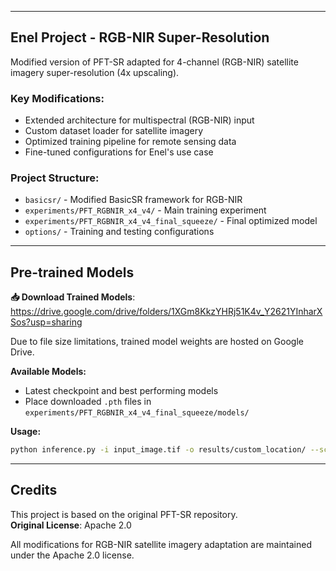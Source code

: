 
---

## Enel Project - RGB-NIR Super-Resolution

Modified version of PFT-SR adapted for 4-channel (RGB-NIR) satellite imagery super-resolution (4x upscaling).

### Key Modifications:
- Extended architecture for multispectral (RGB-NIR) input
- Custom dataset loader for satellite imagery
- Optimized training pipeline for remote sensing data
- Fine-tuned configurations for Enel's use case

### Project Structure:
- `basicsr/` - Modified BasicSR framework for RGB-NIR
- `experiments/PFT_RGBNIR_x4_v4/` - Main training experiment
- `experiments/PFT_RGBNIR_x4_v4_final_squeeze/` - Final optimized model
- `options/` - Training and testing configurations

---

## Pre-trained Models

**📥 Download Trained Models**: https://drive.google.com/drive/folders/1XGm8KkzYHRj51K4v_Y2621YInharXSos?usp=sharing

Due to file size limitations, trained model weights are hosted on Google Drive.

**Available Models:**
- Latest checkpoint and best performing models
- Place downloaded `.pth` files in `experiments/PFT_RGBNIR_x4_v4_final_squeeze/models/`

**Usage:**
```bash
python inference.py -i input_image.tif -o results/custom_location/ --scale 4 --task enel
```

---

## Credits

This project is based on the original PFT-SR repository.  
**Original License**: Apache 2.0  

All modifications for RGB-NIR satellite imagery adaptation are maintained under the Apache 2.0 license.

